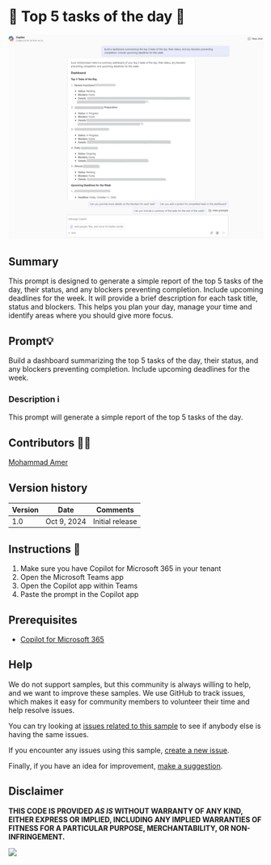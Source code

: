 # 🚀 Top 5 tasks of the day 📅

![top 5 tasks of the day](./assets/demo.png)

## Summary
This prompt is designed to generate a simple report of the top 5 tasks of the day, their status, and any blockers preventing completion. Include upcoming deadlines for the week. It will provide a brief description for each task title, status and blockers. This helps you plan your day, manage your time and identify areas where you should give more focus.

## Prompt💡

Build a dashboard summarizing the top 5 tasks of the day, their status, and any blockers preventing completion. Include upcoming deadlines for the week.

### Description ℹ️
This prompt will generate a simple report of the top 5 tasks of the day.


## Contributors 👨‍💻

[Mohammad Amer](https://github.com/mohammadamer)

## Version history

Version|Date|Comments
-------|----|--------
1.0|Oct 9, 2024|Initial release

## Instructions 📝

1. Make sure you have Copilot for Microsoft 365 in your tenant
2. Open the Microsoft Teams app
3. Open the Copilot app within Teams
4. Paste the prompt in the Copilot app


## Prerequisites

* [Copilot for Microsoft 365](https://developer.microsoft.com/microsoft-365/dev-program)

## Help

We do not support samples, but this community is always willing to help, and we want to improve these samples. We use GitHub to track issues, which makes it easy for  community members to volunteer their time and help resolve issues.

You can try looking at [issues related to this sample](https://github.com/pnp/copilot-prompts/issues?q=label%3A%22sample%3A%20YOUR-SAMPLE-NAME%22) to see if anybody else is having the same issues.

If you encounter any issues using this sample, [create a new issue](https://github.com/pnp/copilot-prompts/issues/new).

Finally, if you have an idea for improvement, [make a suggestion](https://github.com/pnp/copilot-prompts/issues/new).

## Disclaimer

**THIS CODE IS PROVIDED *AS IS* WITHOUT WARRANTY OF ANY KIND, EITHER EXPRESS OR IMPLIED, INCLUDING ANY IMPLIED WARRANTIES OF FITNESS FOR A PARTICULAR PURPOSE, MERCHANTABILITY, OR NON-INFRINGEMENT.**

![](https://m365-visitor-stats.azurewebsites.net/SamplesGallery/copilotprompts-m365-top-5-tasks-of-the-day)
